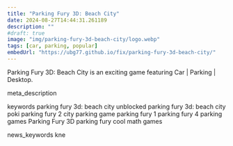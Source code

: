 ```yaml
---
title: "Parking Fury 3D: Beach City"
date: 2024-08-27T14:44:31.261189
description: ""
#draft: true
image: "img/parking-fury-3d-beach-city/logo.webp"
tags: [car, parking, popular]
embedUrl: "https://ubg77.github.io/fix/parking-fury-3d-beach-city/"
---
```


Parking Fury 3D: Beach City is an exciting game featuring Car | Parking | Desktop.

meta_description



keywords
parking fury 3d: beach city unblocked parking fury 3d: beach city poki parking fury 2 city parking game parking fury 1 parking fury 4 parking games Parking Fury 3D parking fury cool math games


news_keywords
kne
